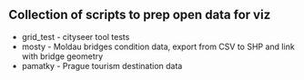 ## Collection of scripts to prep open data for viz

* grid_test - cityseer tool tests
* mosty - Moldau bridges condition data, export from CSV to SHP and link with bridge geometry
* pamatky - Prague tourism destination data
